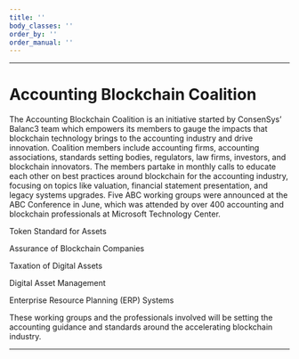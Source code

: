 ```yaml
---
title: ''
body_classes: ''
order_by: ''
order_manual: ''
---
```


---
# Accounting Blockchain Coalition
The Accounting Blockchain Coalition is an initiative started by ConsenSys’ Balanc3 team which empowers its members to gauge the impacts that blockchain technology brings to the accounting industry and drive innovation. Coalition members include accounting firms, accounting associations, standards setting bodies, regulators, law firms, investors, and blockchain innovators. The members partake in monthly calls to educate each other on best practices around blockchain for the accounting industry, focusing on topics like valuation, financial statement presentation, and legacy systems upgrades. Five ABC working groups were announced at the ABC Conference in June, which was attended by over 400 accounting and blockchain professionals at Microsoft Technology Center.

Token Standard for Assets

Assurance of Blockchain Companies

Taxation of Digital Assets

Digital Asset Management

Enterprise Resource Planning (ERP) Systems

These working groups and the professionals involved will be setting the accounting guidance and standards around the accelerating blockchain industry.

---